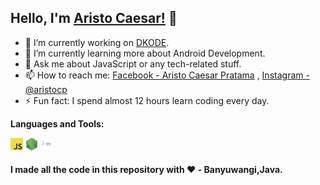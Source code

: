 ## Hello, I'm [Aristo Caesar!](https://aristoc.space) 👋

- 🔭 I’m currently working on [DKODE](https://dkode.id/).
- 🌱 I’m currently learning more about Android Development.
- 💬 Ask me about JavaScript or any tech-related stuff.
- 📫 How to reach me: [Facebook - Aristo Caesar Pratama](https://facebook.com/aristocaesar) , [Instagram - @aristocp](https://instagram.com/aristocp)
- ⚡ Fun fact: I spend almost 12 hours learn coding every day.


**Languages and Tools:**  

<code><img height="20" src="https://raw.githubusercontent.com/github/explore/80688e429a7d4ef2fca1e82350fe8e3517d3494d/topics/javascript/javascript.png"></code>
<code><img height="20" src="https://raw.githubusercontent.com/github/explore/80688e429a7d4ef2fca1e82350fe8e3517d3494d/topics/nodejs/nodejs.png"></code>
<code><img height="20" src="https://raw.githubusercontent.com/github/explore/80688e429a7d4ef2fca1e82350fe8e3517d3494d/topics/java/java.png"></code>

#### I made all the code in this repository with ❤️ - Banyuwangi,Java.
